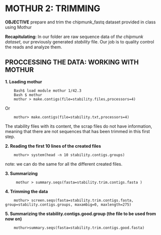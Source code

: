 
# MOTHUR 2: TRIMMING

**OBJECTIVE** prepare and trim the chipmunk_fastq dataset provided in class using Mothur

**Recapitulating:** In our folder are raw sequence data of *the chipmunk dataset*, our previously generated *stability* file. Our job is to quality control the reads and analyze them. 

## PROCCESSING THE DATA: WORKING WITH MOTHUR
**1. Loading mothur**

        Bash$ load module mothur 1/42.3
        Bash $ mothur 
        mothur > make.contigs(file=stability.files,processors=4)
Or
        
        mothur> make.contigs(file=stability.txt,processors=4)

The stability files with its content, the scrap files do not have information, meaning that there are not sequences that has been trimmed in this first step.

**2. Reading the first 10 lines of the created files**
        
        mothur> system(head -n 10 stability.contigs.groups)

  note: we can do the same for all the different created files.


**3. Summarizing**
         
         mothur > summary.seqs(fasta=stability.trim.contigs.fasta )
        
**4. Trimming the data**
        
        mothur> screen.seqs(fasta=stability.trim.contigs.fasta, group=stability.contigs.groups, maxambig=0, maxlength=275)
        

**5. Summarizing the stability.contigs.good.group (the file to be used from now on)**
        
        mothur>summary.seqs(fasta=stability.trim.contigs.good.fasta)

